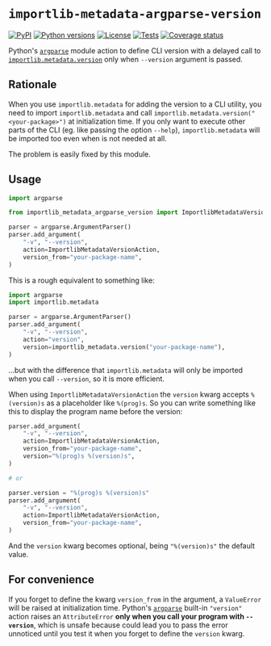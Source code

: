 # `importlib-metadata-argparse-version`

[![PyPI][pypi-version-badge-link]][pypi-link]
[![Python versions][pypi-pyversions-badge-link]][pypi-link]
[![License][license-image]][license-link]
[![Tests][tests-image]][tests-link]
[![Coverage status][coverage-image]][coverage-link]

Python's [`argparse`] module action to define CLI version with a delayed
call to [`importlib.metadata.version`] only when `--version` argument
is passed.

## Rationale

When you use `importlib.metadata` for adding the version to a CLI utility,
you need to import `importlib.metadata` and call
`importlib.metadata.version("<your-package>")` at initialization time.
If you only want to execute other parts of the CLI
(eg. like passing the option `--help`), `importlib.metadata` will be
imported too even when is not needed at all.

The problem is easily fixed by this module.

## Usage

```python
import argparse

from importlib_metadata_argparse_version import ImportlibMetadataVersionAction

parser = argparse.ArgumentParser()
parser.add_argument(
    "-v", "--version",
    action=ImportlibMetadataVersionAction,
    version_from="your-package-name",
)
```

This is a rough equivalent to something like:

```python
import argparse
import importlib.metadata

parser = argparse.ArgumentParser()
parser.add_argument(
    "-v", "--version",
    action="version",
    version=importlib_metadata.version("your-package-name"),
)
```

...but with the difference that `importlib.metadata` will only be
imported when you call `--version`, so it is more efficient.

When using `ImportlibMetadataVersionAction` the `version` kwarg
accepts `%(version)s` as a placeholder like `%(prog)s`. So you
can write something like this to display the program name before the
version:

```python
parser.add_argument(
    "-v", "--version",
    action=ImportlibMetadataVersionAction,
    version_from="your-package-name",
    version="%(prog)s %(version)s",
)

# or

parser.version = "%(prog)s %(version)s"
parser.add_argument(
    "-v", "--version",
    action=ImportlibMetadataVersionAction,
    version_from="your-package-name",
)
```

And the `version` kwarg becomes optional, being `"%(version)s"`
the default value.

## For convenience

If you forget to define the kwarg `version_from`
in the argument, a `ValueError` will be raised at initialization time.
Python's [`argparse`] built-in `"version"` action raises an
`AttributeError` **only when you call your program with `--version`**,
which is unsafe because could lead you to pass the error unnoticed
until you test it when you forget to define the `version` kwarg.

[`argparse`]: https://docs.python.org/3/library/argparse.html
[`importlib.metadata.version`]: https://docs.python.org/3/library/importlib.metadata.html?highlight=importlib%20metadata#distribution-versions
[pypi-link]: https://pypi.org/project/importlib-metadata-argparse-version
[pypi-version-badge-link]: https://img.shields.io/pypi/v/importlib-metadata-argparse-version?logo=pypi&logoColor=white
[pypi-pyversions-badge-link]: https://img.shields.io/pypi/pyversions/importlib-metadata-argparse-version?logo=python&logoColor=white
[license-image]: https://img.shields.io/pypi/l/importlib-metadata-argparse-version?color=light-green&logo=freebsd&logoColor=white
[license-link]: https://github.com/mondeja/importlib-metadata-argparse-version/blob/master/LICENSE
[tests-image]: https://img.shields.io/github/actions/workflow/status/mondeja/importlib-metadata-argparse-version/ci.yml?logo=github&label=tests&branch=master
[tests-link]: https://github.com/mondeja/importlib-metadata-argparse-version/actions?query=workflow%3ACI
[coverage-image]: https://img.shields.io/codecov/c/github/mondeja/importlib-metadata-argparse-version?logo=codecov&logoColor=white
[coverage-link]: https://app.codecov.io/gh/mondeja/importlib-metadata-argparse-version
